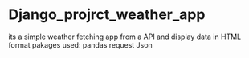 # Django_projrct_weather_app
its a simple weather fetching app from a API and display data in HTML format
pakages used:
pandas
request
Json

